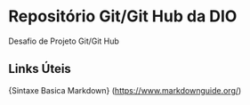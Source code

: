 # Repositório Git/Git Hub da DIO
Desafio de Projeto Git/Git Hub
## Links Úteis 
{Sintaxe Basica Markdown} (https://www.markdownguide.org/)
